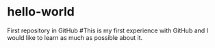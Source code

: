 # hello-world
First repository in GitHub
#This is my first experience with GitHub and I would like to learn as much as possible about it.
